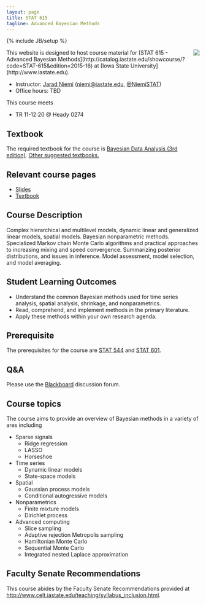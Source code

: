 ```yaml
---
layout: page
title: STAT 615
tagline: Advanced Bayesian Methods
---
```

{% include JB/setup %}

<img src="http://upload.wikimedia.org/wikipedia/commons/thumb/e/ed/Bayes_icon.svg/200px-Bayes_icon.svg.png" align="right" />
This website is designed to host course material for [STAT 615 - Advanced Bayesian Methods](http://catalog.iastate.edu/showcourse/?code=STAT-615&edition=2015-16) at [Iowa State University](http://www.iastate.edu).

- Instructor: [Jarad Niemi](http://jarad.me) (<niemi@iastate.edu>, [@NiemiSTAT](https://twitter.com/NiemiSTAT))
- Office hours: TBD

This course meets

- TR 11-12:20 @ Heady 0274

## Textbook

The required textbook for the course is [Bayesian Data Analysis (3rd edition)](http://www.amazon.com/gp/product/1439840954/ref=as_li_tl?ie=UTF8&camp=1789&creative=390957&creativeASIN=1439840954&linkCode=as2&tag=jarnieassprod-20&linkId=3HFCNUPX52YW2EVV). [Other suggested textbooks.](textbook.html)

## Relevant course pages

- [Slides](slides)
- [Textbook](textbook.html)

## Course Description

Complex hierarchical and multilevel models, dynamic linear and generalized linear models, spatial models. Bayesian nonparametric methods. Specialized Markov chain Monte Carlo algorithms and practical approaches to increasing mixing and speed convergence. Summarizing posterior distributions, and issues in inference. Model assessment, model selection, and model averaging.

## Student Learning Outcomes

- Understand the common Bayesian methods used for time series analysis, spatial analysis, shrinkage, and nonparametrics. 
- Read, comprehend, and implement methods in the primary literature. 
- Apply these methods within your own research agenda. 

## Prerequisite

The prerequisites for the course are [STAT 544](http://catalog.iastate.edu/showcourse/?code=STAT-544&edition=2014-15) and [STAT 601](http://catalog.iastate.edu/showcourse/?code=STAT-601&edition=2014-15). 


## Q&A

Please use the [Blackboard](http://bb.its.iastate.edu/) discussion forum. 

## Course topics

The course aims to provide an overview of Bayesian methods in a variety of ares including

- Sparse signals
  - Ridge regression
  - LASSO
  - Horseshoe
- Time series
  - Dynamic linear models
  - State-space models
- Spatial
  - Gaussian process models
  - Conditional autogressive models
- Nonparametrics
  - Finite mixture models
  - Dirichlet process
- Advanced computing
  - Slice sampling
  - Adaptive rejection Metropolis sampling
  - Hamiltonian Monte Carlo
  - Sequential Monte Carlo
  - Integrated nested Laplace approximation

## Faculty Senate Recommendations

This course abides by the Faculty Senate Recommendations provided at <http://www.celt.iastate.edu/teaching/syllabus_inclusion.html>.

